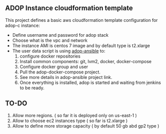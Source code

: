 ## ADOP Instance cloudformation template
This project defines a basic aws cloudformation template configuration for adop-c instance:
* Define username and password for adop stack
* Choose what is the vpc and network
* The instance AMI is centos 7 image and by default type is t2.xlarge
* The user data script is using [adop-ansible](https://github.com/RobeDevOps/adop-ansible) to:
    1. configure docker repositories
    2. Install common components: git, lvm2, docker, docker-compose
    3. Configure docker group and user
    4. Pull the adop-docker-compose project. 
    5. See more details in adop-ansible project link.
    6. Once everything is installed, adop is started and waiting from jenkins to be ready.
## TO-DO
1. Allow more regions. ( so far it is deployed only on us-east-1 )
2. Allow to choose ec2 instances type ( so far is t2.xlarge )
3. Allow to define more storage capacity ( by default 50 gb abd gp2 type )